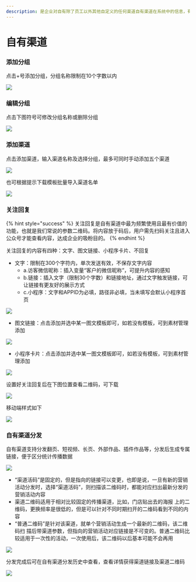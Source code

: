 ```yaml
---
description: 是企业对自有除了员工以外其他自定义的任何渠道自有渠道在系统中的信息，有渠道名及渠道二维码。
---
```


# 自有渠道

### 添加分组

点击+号添加分组，分组名称限制在10个字数以内

![](../.gitbook/assets/image%20%2843%29.png)

### 编辑分组

点击下图符号可修改分组名称或删除分组

![](../.gitbook/assets/image%20%28115%29.png)

### 添加渠道

点击添加渠道，输入渠道名称及选择分组，最多可同时手动添加五个渠道

![](../.gitbook/assets/image%20%28109%29.png)

也可根据提示下载模板批量导入渠道名单

![](../.gitbook/assets/image%20%289%29.png)

### 关注回复

{% hint style="success" %}
关注回复是自有渠道中最为频繁使用且最有价值的功能，也就是我们常说的参数二维码。将内容放于码后，用户需先扫码关注且进入公众号才能查看内容，达成企业的吸粉目的。
{% endhint %}

关注回复的内容有四种：文字、图文链接、小程序卡片、不回复

* 文字：限制在300个字符内，单次发送有效，不保存文字内容 
  * a.访客微信昵称：插入变量“客户的微信昵称”，可提升内容的感知
  *  b.链接：插入文字（限制30个字数）和链接地址，通过文字触发链接，可让链接有更友好的展示方式 
  * c.小程序：文字和APPID为必填，路径非必填，当未填写会默认小程序首页

![](../.gitbook/assets/image%20%28184%29.png)

* 图文链接：点击添加并选中某一图文模板即可，如若没有模板，可到素材管理添加

![](../.gitbook/assets/image%20%2812%29.png)

* 小程序卡片：点击添加并选中某一图文模板即可，如若没有模板，可到素材管理添加

![](../.gitbook/assets/image%20%28203%29.png)

设置好关注回复后在下图位置查看二维码，可下载

![](../.gitbook/assets/image%20%28151%29.png)

移动端样式如下

![](../.gitbook/assets/image%20%2824%29.png)

### 自有渠道分发

自有渠道支持分发翻页、短视频、长页、外部作品、插件作品等，分发后生成专属链接，便于区分统计传播数据

![](../.gitbook/assets/image%20%28152%29.png)

* “渠道活码”是固定的，但是指向的链接可以变更，也即是说，一旦有新的营销 活动分发时，选择“渠道活码”，则扫描该二维码时，都能对应扫出最新分发的营销活动内容
* 渠道二维码适用于相对比较固定的传播渠道，比如，门店贴出去的海报 上的二维码，更换频率是很低的，但是可以针对不同时期扫开的二维码看到不同的内容
*  “普通二维码”是针对该渠道，就单个营销活动生成一个最新的二维码，该二维码扫 描后带渠道参数，但指向的营销活动对应链接是不可变的。普通二维码比较适用于一次性的活动，一次使用后，该二维码以后基本可能不会再用

![](../.gitbook/assets/image%20%2837%29.png)

分发完成后可在自有渠道分发历史中查看，查看详情获得渠道链接及渠道二维码

![](../.gitbook/assets/image%20%2865%29.png)

